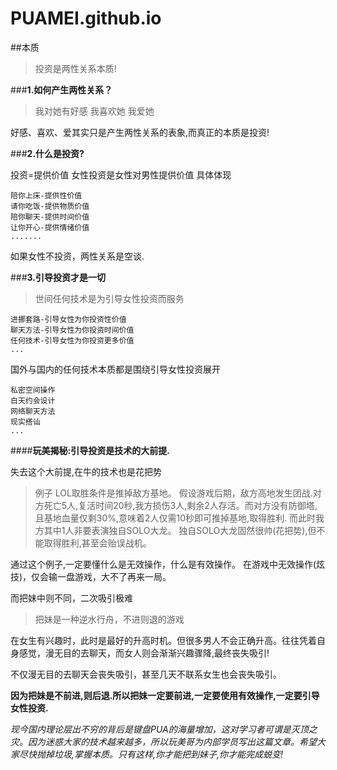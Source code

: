 # PUAMEI.github.io
##本质
>投资是两性关系本质!

###**1.如何产生两性关系？**
>我对她有好感
我喜欢她
我爱她

好感、喜欢、爱其实只是产生两性关系的表象,而真正的本质是投资!

###**2.什么是投资?**

投资=提供价值
女性投资是女性对男性提供价值
具体体现

    陪你上床-提供性价值
    请你吃饭-提供物质价值
    陪你聊天-提供时间价值
    让你开心-提供情绪价值
    .......

如果女性不投资，两性关系是空谈.


###**3.引导投资才是一切**

>世间任何技术是为引导女性投资而服务

    进挪套路-引导女性为你投资性价值
    聊天方法-引导女性为你投资时间价值
    任何技术-引导女性为你投资更多价值
    ...
    
国外与国内的任何技术本质都是围绕引导女性投资展开

    私密空间操作
    白天约会设计
    网络聊天方法
    现实搭讪
    ...
    
####**玩美揭秘:引导投资是技术的大前提.**

失去这个大前提,在牛的技术也是花把势
> 例子
LOL取胜条件是推掉敌方基地。
假设游戏后期，敌方高地发生团战.对方死亡5人,复活时间20秒,我方损伤3人,剩余2人存活。而对方没有防御塔,且基地血量仅剩30%,意味着2人仅需10秒即可推掉基地,取得胜利.
而此时我方其中1人非要表演独自SOLO大龙。
独自SOLO大龙固然很帅(花把势),但不能取得胜利,甚至会贻误战机。

通过这个例子,一定要懂什么是无效操作，什么是有效操作。
在游戏中无效操作(炫技)，仅会输一盘游戏，大不了再来一局。

而把妹中则不同，二次吸引极难
>把妹是一种逆水行舟，不进则退的游戏

在女生有兴趣时，此时是最好的升高时机。但很多男人不会正确升高。往往凭着自身感觉，漫无目的去聊天，而女人则会渐渐兴趣骤降,最终丧失吸引!

不仅漫无目的去聊天会丧失吸引，甚至几天不联系女生也会丧失吸引。

**因为把妹是不前进,则后退.所以把妹一定要前进,一定要使用有效操作,一定要引导女性投资.**

*现今国内理论层出不穷的背后是键盘PUA的海量增加，这对学习者可谓是灭顶之灾。因为迷惑大家的技术越来越多，所以玩美哥为内部学员写出这篇文章。希望大家尽快抛掉垃圾,掌握本质。只有这样,你才能把到妹子,你才能完成蜕变!*












